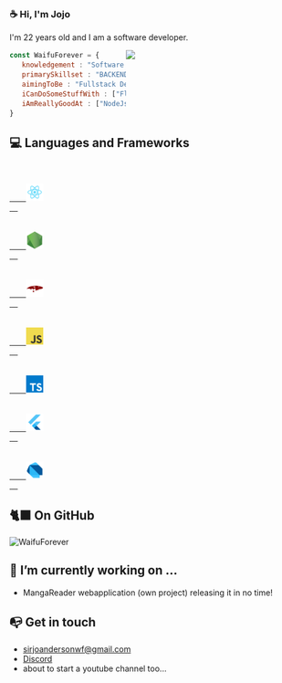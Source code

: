 ### ☕ Hi, I'm Jojo 

I'm 22 years old and I am a software developer.

<img align="right" width="300" src="https://i.imgur.com/GDHgdkq.gif" />

```javascript
const WaifuForever = {
   knowledgement : "Software Developer studying since late 2017",
   primarySkillset : "BACKEND",
   aimingToBe : "Fullstack Developer",
   iCanDoSomeStuffWith : ["Flutter", "Java", "NodeJs/Ts", "Python", "ReactJs/Ts"],
   iAmReallyGoodAt : ["NodeJs/Ts", "ReactJs/Ts"]
}
```


## **💻 Languages and Frameworks**  

<code>
  <a href="https://reactjs.org">
    <img height="30" src="https://raw.githubusercontent.com/github/explore/80688e429a7d4ef2fca1e82350fe8e3517d3494d/topics/react/react.png">
  </a>

  <a href="https://nodejs.org/en/">
    <img height="30" src="https://raw.githubusercontent.com/github/explore/80688e429a7d4ef2fca1e82350fe8e3517d3494d/topics/nodejs/nodejs.png">
  </a>

  <a href="https://mongoosejs.com">
    <img height="30" src="https://raw.githubusercontent.com/github/explore/80688e429a7d4ef2fca1e82350fe8e3517d3494d/topics/mongoose/mongoose.png">
  </a>

  <a href="https://www.javascript.com">
    <img height="30" src="https://raw.githubusercontent.com/github/explore/80688e429a7d4ef2fca1e82350fe8e3517d3494d/topics/javascript/javascript.png">
  </a>

  <a href="https://www.typescriptlang.org">
    <img height="30" src="https://raw.githubusercontent.com/github/explore/80688e429a7d4ef2fca1e82350fe8e3517d3494d/topics/typescript/typescript.png"></a>

  <a href="https://flutter.dev">
    <img height="30" src="https://raw.githubusercontent.com/github/explore/80688e429a7d4ef2fca1e82350fe8e3517d3494d/topics/flutter/flutter.png">
  </a>

  <a href="https://dart.dev">
    <img height="30" src="https://raw.githubusercontent.com/github/explore/80688e429a7d4ef2fca1e82350fe8e3517d3494d/topics/dart/dart.png">
  </a>
</code>

## 🐈‍⬛ **On GitHub**
![WaifuForever](https://github-readme-stats.vercel.app/api/top-langs/?username=WaifuForever&hide=html&layout=compact&theme=radical)



## 🔭 I’m currently working on ...
- MangaReader webapplication (own project) releasing it in no time!

## 📭 Get in touch
  - sirjoandersonwf@gmail.com
  - [Discord](https://discordapp.com/users/326055565803388928)
  - about to start a youtube channel too...

<!--
**WaifuForever/WaifuForever** is a ✨ _special_ ✨ repository because its `README.md` (this file) appears on your GitHub profile.

Here are some ideas to get you started:

- 🔭 I’m currently working on ...
- 🌱 I’m currently learning ...
- 👯 I’m looking to collaborate on ...
- 🤔 I’m looking for help with ...
- 💬 Ask me about ...
- 📫 How to reach me: ...
- 😄 Pronouns: ...
- ⚡ Fun fact: ...
-->
